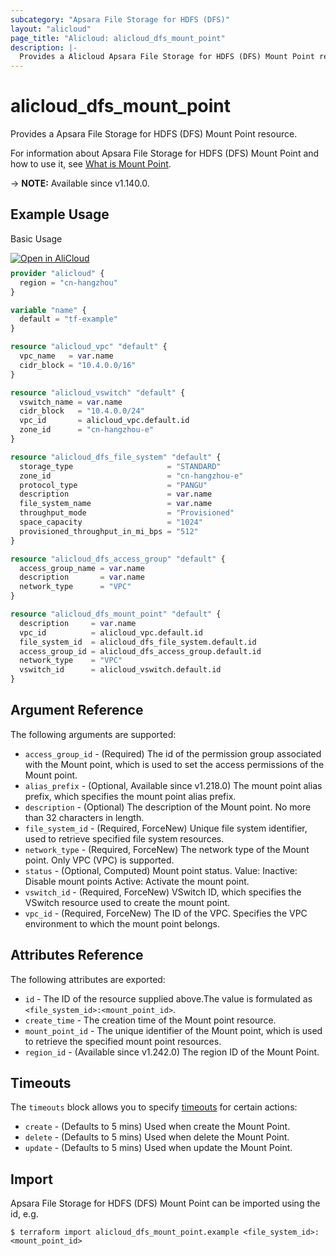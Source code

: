 ```yaml
---
subcategory: "Apsara File Storage for HDFS (DFS)"
layout: "alicloud"
page_title: "Alicloud: alicloud_dfs_mount_point"
description: |-
  Provides a Alicloud Apsara File Storage for HDFS (DFS) Mount Point resource.
---
```


# alicloud_dfs_mount_point

Provides a Apsara File Storage for HDFS (DFS) Mount Point resource. 

For information about Apsara File Storage for HDFS (DFS) Mount Point and how to use it, see [What is Mount Point](https://www.alibabacloud.com/help/en/aibaba-cloud-storage-services/latest/apsara-file-storage-for-hdfs).

-> **NOTE:** Available since v1.140.0.

## Example Usage

Basic Usage

<div style="display: block;margin-bottom: 40px;"><div class="oics-button" style="float: right;position: absolute;margin-bottom: 10px;">
  <a href="https://api.aliyun.com/terraform?resource=alicloud_dfs_mount_point&exampleId=8ec75534-4d4e-c9bb-dd35-5d2e671a9dbb4d4a4389&activeTab=example&spm=docs.r.dfs_mount_point.0.8ec755344d&intl_lang=EN_US" target="_blank">
    <img alt="Open in AliCloud" src="https://img.alicdn.com/imgextra/i1/O1CN01hjjqXv1uYUlY56FyX_!!6000000006049-55-tps-254-36.svg" style="max-height: 44px; max-width: 100%;">
  </a>
</div></div>

```terraform
provider "alicloud" {
  region = "cn-hangzhou"
}

variable "name" {
  default = "tf-example"
}

resource "alicloud_vpc" "default" {
  vpc_name   = var.name
  cidr_block = "10.4.0.0/16"
}

resource "alicloud_vswitch" "default" {
  vswitch_name = var.name
  cidr_block   = "10.4.0.0/24"
  vpc_id       = alicloud_vpc.default.id
  zone_id      = "cn-hangzhou-e"
}

resource "alicloud_dfs_file_system" "default" {
  storage_type                     = "STANDARD"
  zone_id                          = "cn-hangzhou-e"
  protocol_type                    = "PANGU"
  description                      = var.name
  file_system_name                 = var.name
  throughput_mode                  = "Provisioned"
  space_capacity                   = "1024"
  provisioned_throughput_in_mi_bps = "512"
}

resource "alicloud_dfs_access_group" "default" {
  access_group_name = var.name
  description       = var.name
  network_type      = "VPC"
}

resource "alicloud_dfs_mount_point" "default" {
  description     = var.name
  vpc_id          = alicloud_vpc.default.id
  file_system_id  = alicloud_dfs_file_system.default.id
  access_group_id = alicloud_dfs_access_group.default.id
  network_type    = "VPC"
  vswitch_id      = alicloud_vswitch.default.id
}
```

## Argument Reference

The following arguments are supported:
* `access_group_id` - (Required) The id of the permission group associated with the Mount point, which is used to set the access permissions of the Mount point.
* `alias_prefix` - (Optional, Available since v1.218.0) The mount point alias prefix, which specifies the mount point alias prefix.
* `description` - (Optional) The description of the Mount point.  No more than 32 characters in length.
* `file_system_id` - (Required, ForceNew) Unique file system identifier, used to retrieve specified file system resources.
* `network_type` - (Required, ForceNew) The network type of the Mount point.  Only VPC (VPC) is supported.
* `status` - (Optional, Computed) Mount point status. Value: Inactive: Disable mount points Active: Activate the mount point.
* `vswitch_id` - (Required, ForceNew) VSwitch ID, which specifies the VSwitch resource used to create the mount point.
* `vpc_id` - (Required, ForceNew) The ID of the VPC. Specifies the VPC environment to which the mount point belongs.

## Attributes Reference

The following attributes are exported:
* `id` - The ID of the resource supplied above.The value is formulated as `<file_system_id>:<mount_point_id>`.
* `create_time` - The creation time of the Mount point resource.
* `mount_point_id` - The unique identifier of the Mount point, which is used to retrieve the specified mount point resources.
* `region_id` - (Available since v1.242.0) The region ID of the Mount Point.

## Timeouts

The `timeouts` block allows you to specify [timeouts](https://developer.hashicorp.com/terraform/language/resources/syntax#operation-timeouts) for certain actions:
* `create` - (Defaults to 5 mins) Used when create the Mount Point.
* `delete` - (Defaults to 5 mins) Used when delete the Mount Point.
* `update` - (Defaults to 5 mins) Used when update the Mount Point.

## Import

Apsara File Storage for HDFS (DFS) Mount Point can be imported using the id, e.g.

```shell
$ terraform import alicloud_dfs_mount_point.example <file_system_id>:<mount_point_id>
```
